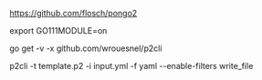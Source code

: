 
https://github.com/flosch/pongo2

export GO111MODULE=on

go get -v -x github.com/wrouesnel/p2cli

p2cli -t template.p2 -i input.yml -f yaml --enable-filters write_file
